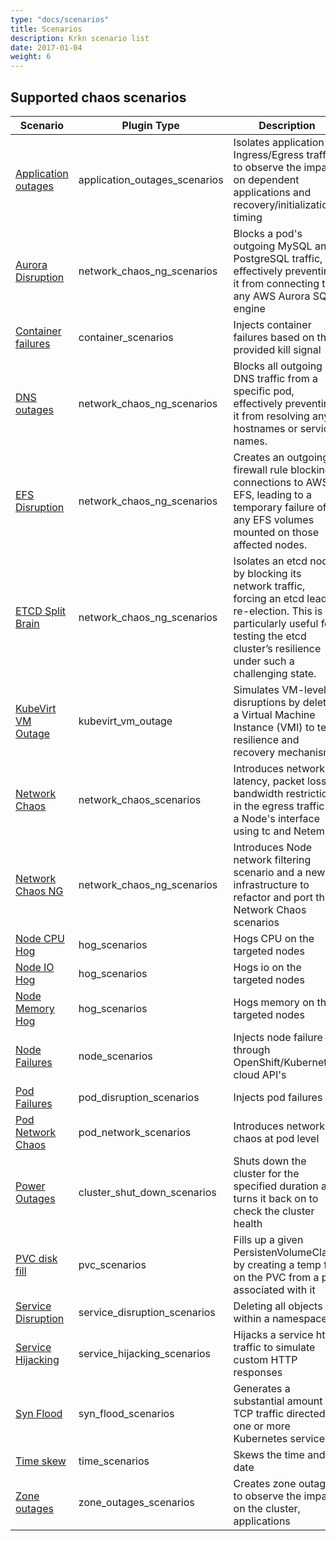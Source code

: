 ```yaml
---
type: "docs/scenarios"
title: Scenarios
description: Krkn scenario list
date: 2017-01-04
weight: 6
---
```


## Supported chaos scenarios
<style>
table th:first-of-type {
    width: 15%;
}
table th:nth-of-type(2) {
    width: 20%;
}
table th:nth-of-type(3) {
    width: 50%;
}

</style>
| **Scenario**   | **Plugin Type**   |  **Description** |
| ------------------------------------------- | ------------------------------------------- | ------------------------------------------------------------------ |
| [Application outages](docs/scenarios/application-outage/_index.md) | application_outages_scenarios | Isolates application Ingress/Egress traffic to observe the impact on dependent applications and recovery/initialization timing  |    
| [Aurora Disruption](docs/scenarios/aurora-disruption/_index.md) | network_chaos_ng_scenarios | Blocks a pod's outgoing MySQL and PostgreSQL traffic, effectively preventing it from connecting to any AWS Aurora SQL engine |            
| [Container failures](docs/scenarios/container-scenario/_index.md) | container_scenarios | Injects container failures based on the provided kill signal | 
| [DNS outages](docs/scenarios/dns-outage/_index.md) | network_chaos_ng_scenarios | Blocks all outgoing DNS traffic from a specific pod, effectively preventing it from resolving any hostnames or service names. |    
| [EFS Disruption](docs/scenarios/efs-disruption/_index.md) | network_chaos_ng_scenarios | Creates an outgoing firewall rule blocking connections to AWS EFS, leading to a temporary failure of any EFS volumes mounted on those affected nodes.|    
| [ETCD Split Brain](docs/scenarios/etcd-split-brain/_index.md) | network_chaos_ng_scenarios | Isolates an etcd node by blocking its network traffic, forcing an etcd leader re-election. This is particularly useful for testing the etcd cluster’s resilience under such a challenging state.|    
| [KubeVirt VM Outage](docs/scenarios/kubevirt-vm-outage-scenario/_index.md) | kubevirt_vm_outage | Simulates VM-level disruptions by deleting a Virtual Machine Instance (VMI) to test resilience and recovery mechanisms |
| [Network Chaos](docs/scenarios/network-chaos-scenario/_index.md) | network_chaos_scenarios | Introduces network latency, packet loss, bandwidth restriction in the egress traffic of a Node's interface using tc and Netem |
| [Network Chaos NG](docs/scenarios/network-chaos-ng-scenarios/_index.md) | network_chaos_ng_scenarios | Introduces Node network filtering scenario and a new infrastructure to refactor and port the Network Chaos scenarios |
| [Node CPU Hog](docs/scenarios/hog-scenarios/cpu-hog-scenario/_index.md) | hog_scenarios | Hogs CPU on the targeted nodes |
| [Node IO Hog](docs/scenarios/hog-scenarios/io-hog-scenario/_index.md) | hog_scenarios| Hogs io on the targeted nodes              |    
| [Node Memory Hog](docs/scenarios/hog-scenarios/memory-hog-scenario/_index.md) | hog_scenarios | Hogs memory on the targeted nodes   |                       
| [Node Failures](docs/scenarios/node-scenarios/_index.md) | node_scenarios | Injects node failure through OpenShift/Kubernetes, cloud API's  |
| [Pod Failures](docs/scenarios/pod-scenario/_index.md) | pod_disruption_scenarios | Injects pod failures   |  
| [Pod Network Chaos](docs/scenarios/pod-network-scenario/_index.md) | pod_network_scenarios | Introduces network chaos at pod level                        | 
| [Power Outages](docs/scenarios/power-outage-scenarios/_index.md) | cluster_shut_down_scenarios | Shuts down the cluster for the specified duration and turns it back on to check the cluster health |
| [PVC disk fill](docs/scenarios/pvc-scenario/_index.md) | pvc_scenarios | Fills up a given PersistenVolumeClaim by creating a temp file on the PVC from a pod associated with it |
| [Service Disruption](docs/scenarios/service-disruption-scenarios/_index.md) | service_disruption_scenarios | Deleting all objects within a namespace          |  
| [Service Hijacking](docs/scenarios/service-hijacking-scenario/_index.md) | service_hijacking_scenarios | Hijacks a service http traffic to simulate custom HTTP responses |
| [Syn Flood](docs/scenarios/syn-flood-scenario/_index.md) | syn_flood_scenarios | Generates a substantial amount of TCP traffic directed at one or more Kubernetes services |
| [Time skew](docs/scenarios/time-scenarios/_index.md) | time_scenarios | Skews the time and date                            |     
| [Zone outages](docs/scenarios/zone-outage-scenarios/_index.md) | zone_outages_scenarios | Creates zone outage to observe the impact on the cluster, applications |

